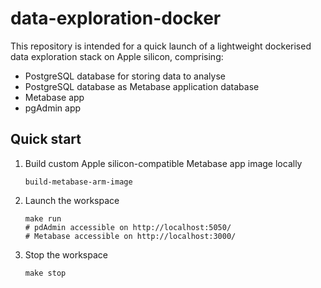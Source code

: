 # data-exploration-docker

This repository is intended for a quick launch of a lightweight dockerised data exploration stack on Apple silicon, comprising:

- PostgreSQL database for storing data to analyse
- PostgreSQL database as Metabase application database
- Metabase app
- pgAdmin app

## Quick start

1. Build custom Apple silicon-compatible Metabase app image locally
    ```shell
    build-metabase-arm-image
    ````

2. Launch the workspace
    ```shell
    make run
    # pdAdmin accessible on http://localhost:5050/
    # Metabase accessible on http://localhost:3000/
    ````

3. Stop the workspace
    ```shell
    make stop
    ````